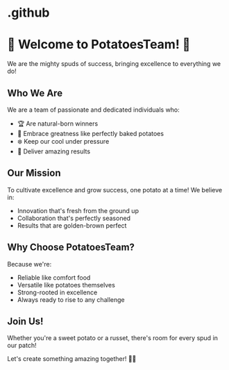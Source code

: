 # .github

# 🥔 Welcome to PotatoesTeam! 🥔

We are the mighty spuds of success, bringing excellence to everything we do!

## Who We Are

We are a team of passionate and dedicated individuals who:
- 🏆 Are natural-born winners
- 🌟 Embrace greatness like perfectly baked potatoes
- ❄️ Keep our cool under pressure
- 🚀 Deliver amazing results

## Our Mission

To cultivate excellence and grow success, one potato at a time! We believe in:
- Innovation that's fresh from the ground up
- Collaboration that's perfectly seasoned
- Results that are golden-brown perfect

## Why Choose PotatoesTeam?

Because we're:
- Reliable like comfort food
- Versatile like potatoes themselves
- Strong-rooted in excellence
- Always ready to rise to any challenge

## Join Us!

Whether you're a sweet potato or a russet, there's room for every spud in our patch!

Let's create something amazing together! 🥔✨
